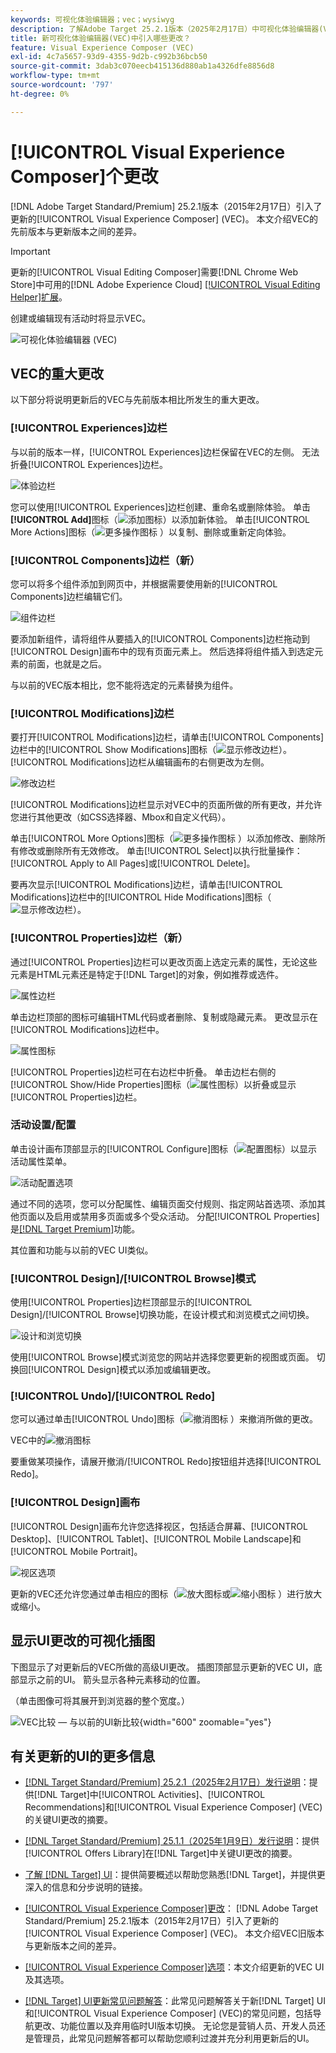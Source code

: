 ```yaml
---
keywords: 可视化体验编辑器；vec；wysiwyg
description: 了解Adobe Target 25.2.1版本（2025年2月17日）中可视化体验编辑器(VEC)中引入的更改。
title: 新可视化体验编辑器(VEC)中引入哪些更改？
feature: Visual Experience Composer (VEC)
exl-id: 4c7a5657-93d9-4355-9d2b-c992b36bcb50
source-git-commit: 3dab3c070eecb415136d880ab1a4326dfe8856d8
workflow-type: tm+mt
source-wordcount: '797'
ht-degree: 0%

---
```


# [!UICONTROL Visual Experience Composer]个更改

[!DNL Adobe Target Standard/Premium] 25.2.1版本（2015年2月17日）引入了更新的[!UICONTROL Visual Experience Composer] (VEC)。 本文介绍VEC的先前版本与更新版本之间的差异。

>[!IMPORTANT]
>
>更新的[!UICONTROL Visual Editing Composer]需要[!DNL Chrome Web Store]中可用的[!DNL Adobe Experience Cloud] [[!UICONTROL Visual Editing Helper]扩展](/help/main/c-experiences/c-visual-experience-composer/r-troubleshoot-composer/visual-editing-helper-extension.md)。

创建或编辑现有活动时将显示VEC。

![可视化体验编辑器 (VEC)](/help/main/c-experiences/c-visual-experience-composer/assets/vec-highlight-refresh.png)

## VEC的重大更改

以下部分将说明更新后的VEC与先前版本相比所发生的重大更改。

### [!UICONTROL Experiences]边栏

与以前的版本一样，[!UICONTROL Experiences]边栏保留在VEC的左侧。 无法折叠[!UICONTROL Experiences]边栏。

![体验边栏](/help/main/c-experiences/c-visual-experience-composer/assets/experiences-panel.png)

您可以使用[!UICONTROL Experiences]边栏创建、重命名或删除体验。 单击&#x200B;**[!UICONTROL Add]**&#x200B;图标（![添加图标](/help/main/assets/icons/Add.svg)）以添加新体验。 单击[!UICONTROL More Actions]图标（![更多操作图标](/help/main/assets/icons/MoreSmall.svg) ）以复制、删除或重新定向体验。

### [!UICONTROL Components]边栏（新）

您可以将多个组件添加到网页中，并根据需要使用新的[!UICONTROL Components]边栏编辑它们。

![组件边栏](/help/main/c-experiences/c-visual-experience-composer/assets/components-panel.png)

要添加新组件，请将组件从要插入的[!UICONTROL Components]边栏拖动到[!UICONTROL Design]画布中的现有页面元素上。 然后选择将组件插入到选定元素的前面，也就是之后。

与以前的VEC版本相比，您不能将选定的元素替换为组件。

### [!UICONTROL Modifications]边栏

要打开[!UICONTROL Modifications]边栏，请单击[!UICONTROL Components]边栏中的[!UICONTROL Show Modifications]图标（![显示修改边栏](/help/main/assets/icons/History.svg)）。 [!UICONTROL Modifications]边栏从编辑画布的右侧更改为左侧。

![修改边栏](/help/main/c-experiences/c-visual-experience-composer/assets/modifications-panel.png)

[!UICONTROL Modifications]边栏显示对VEC中的页面所做的所有更改，并允许您进行其他更改（如CSS选择器、Mbox和自定义代码）。

单击[!UICONTROL More Options]图标（![更多操作图标](/help/main/assets/icons/MoreSmall.svg) ）以添加修改、删除所有修改或删除所有无效修改。 单击[!UICONTROL Select]以执行批量操作： [!UICONTROL Apply to All Pages]或[!UICONTROL Delete]。

要再次显示[!UICONTROL Modifications]边栏，请单击[!UICONTROL Modifications]边栏中的[!UICONTROL Hide Modifications]图标（![显示修改边栏](/help/main/assets/icons/History.svg)）。

### [!UICONTROL Properties]边栏（新）

通过[!UICONTROL Properties]边栏可以更改页面上选定元素的属性，无论这些元素是HTML元素还是特定于[!DNL Target]的对象，例如推荐或选件。

![属性边栏](/help/main/c-experiences/c-visual-experience-composer/assets/properties-panel.png)

单击边栏顶部的图标可编辑HTML代码或者删除、复制或隐藏元素。 更改显示在[!UICONTROL Modifications]边栏中。

![属性图标](/help/main/c-experiences/c-visual-experience-composer/assets/options-icons.png)

[!UICONTROL Properties]边栏可在右边栏中折叠。 单击边栏右侧的[!UICONTROL Show/Hide Properties]图标（![属性图标](/help/main/assets/icons/Propertie.svg)）以折叠或显示[!UICONTROL Properties]边栏。

### 活动设置/配置

单击设计画布顶部显示的[!UICONTROL Configure]图标（![配置图标](/help/main/assets/icons/Setting.svg)）以显示活动属性菜单。

![活动配置选项](/help/main/c-experiences/c-visual-experience-composer/assets/configure-options.png)

通过不同的选项，您可以分配属性、编辑页面交付规则、指定网站首选项、添加其他页面以及启用或禁用多页面或多个受众活动。 分配[!UICONTROL Properties]是[[!DNL Target Premium]](/help/main/c-intro/intro.md#premium)功能。

其位置和功能与以前的VEC UI类似。

### [!UICONTROL Design]/[!UICONTROL Browse]模式

使用[!UICONTROL Properties]边栏顶部显示的[!UICONTROL Design]/[!UICONTROL Browse]切换功能，在设计模式和浏览模式之间切换。

![设计和浏览切换](/help/main/c-experiences/c-visual-experience-composer/assets/design-browse-mode.png)

使用[!UICONTROL Browse]模式浏览您的网站并选择您要更新的视图或页面。 切换回[!UICONTROL Design]模式以添加或编辑更改。

### [!UICONTROL Undo]/[!UICONTROL Redo]

您可以通过单击[!UICONTROL Undo]图标（![撤消图标](/help/main/assets/icons/Undo.svg) ）来撤消所做的更改。

VEC中的![撤消图标](/help/main/c-experiences/c-visual-experience-composer/assets/undo.png)

要重做某项操作，请展开撤消/[!UICONTROL Redo]按钮组并选择[!UICONTROL Redo]。

### [!UICONTROL Design]画布

[!UICONTROL Design]画布允许您选择视区，包括适合屏幕、[!UICONTROL Desktop]、[!UICONTROL Tablet]、[!UICONTROL Mobile Landscape]和[!UICONTROL Mobile Portrait]。

![视区选项](/help/main/c-experiences/c-visual-experience-composer/assets/viewports.png)

更新的VEC还允许您通过单击相应的图标（![放大图标](/help/main/assets/icons/ZoomIn.svg)或![缩小图标](/help/main/assets/icons/ZoomOut.svg) ）进行放大或缩小。

## 显示UI更改的可视化插图

下图显示了对更新后的VEC所做的高级UI更改。 插图顶部显示更新的VEC UI，底部显示之前的UI。 箭头显示各种元素移动的位置。

（单击图像可将其展开到浏览器的整个宽度。）

![VEC比较 — 与以前的UI新比较](/help/main/c-experiences/c-visual-experience-composer/assets/vec-comparison.png){width="600" zoomable="yes"}

## 有关更新的UI的更多信息

* [[!DNL Target Standard/Premium] 25.2.1（2025年2月17日）发行说明](/help/main/r-release-notes/release-notes-for-previous-releases.md#ui-update-2)：提供[!DNL Target]中[!UICONTROL Activities]、[!UICONTROL Recommendations]和[!UICONTROL Visual Experience Composer] (VEC)的关键UI更改的摘要。

* [[!DNL Target Standard/Premium] 25.1.1（2025年1月9日）发行说明](/help/main/r-release-notes/release-notes-for-previous-releases.md#ui-update-1)：提供[!UICONTROL Offers Library]在[!DNL Target]中关键UI更改的摘要。

* [了解 [!DNL Target] UI](/help/main/c-intro/understand-the-target-ui.md)：提供简要概述以帮助您熟悉[!DNL Target]，并提供更深入的信息和分步说明的链接。

* [[!UICONTROL Visual Experience Composer]更改](/help/main/c-experiences/c-visual-experience-composer/vec-changes.md)： [!DNL Adobe Target Standard/Premium] 25.2.1版本（2015年2月17日）引入了更新的[!UICONTROL Visual Experience Composer] (VEC)。 本文介绍VEC旧版本与更新版本之间的差异。

* [[!UICONTROL Visual Experience Composer]选项](/help/main/c-experiences/c-visual-experience-composer/viztarget-options.md)：本文介绍更新的VEC UI及其选项。

* [[!DNL Target] UI更新常见问题解答](/help/main/c-intro/updated-ui-faq.md)：此常见问题解答关于新[!DNL Target] UI和[!UICONTROL Visual Experience Composer] (VEC)的常见问题，包括导航更改、功能位置以及弃用临时UI版本切换。 无论您是营销人员、开发人员还是管理员，此常见问题解答都可以帮助您顺利过渡并充分利用更新后的UI。